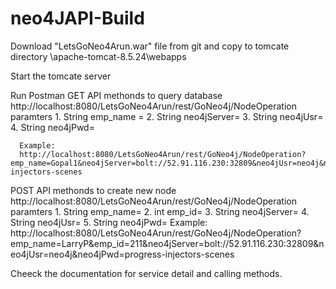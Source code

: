 # neo4JAPI-Build

Download "LetsGoNeo4Arun.war" file from git and copy to tomcate directory  \apache-tomcat-8.5.24\webapps

Start the tomcate server

Run Postman
  GET API methonds to query database
    http://localhost:8080/LetsGoNeo4Arun/rest/GoNeo4j/NodeOperation
    paramters
      1. String emp_name =<name of employee>
      2. String neo4jServer=<neo4jServer url>
      3. String neo4jUsr=<neo4j user>
      4. String neo4jPwd=<neo4j user password>
    
      Example:
      http://localhost:8080/LetsGoNeo4Arun/rest/GoNeo4j/NodeOperation?emp_name=Gopal1&neo4jServer=bolt://52.91.116.230:32809&neo4jUsr=neo4j&neo4jPwd=progress-injectors-scenes
    
  POST API methonds to create new node
    http://localhost:8080/LetsGoNeo4Arun/rest/GoNeo4j/NodeOperation
    paramters
      1. String emp_name=<name of employee>
      2. int  emp_id=<id of the employee>
      3. String neo4jServer=<neo4jServer url>
      4. String neo4jUsr=<neo4j user>
      5. String neo4jPwd=<neo4j user password>
      Example:
      http://localhost:8080/LetsGoNeo4Arun/rest/GoNeo4j/NodeOperation?emp_name=LarryP&emp_id=211&neo4jServer=bolt://52.91.116.230:32809&neo4jUsr=neo4j&neo4jPwd=progress-injectors-scenes
  
Cheeck the documentation for service detail and calling methods.

